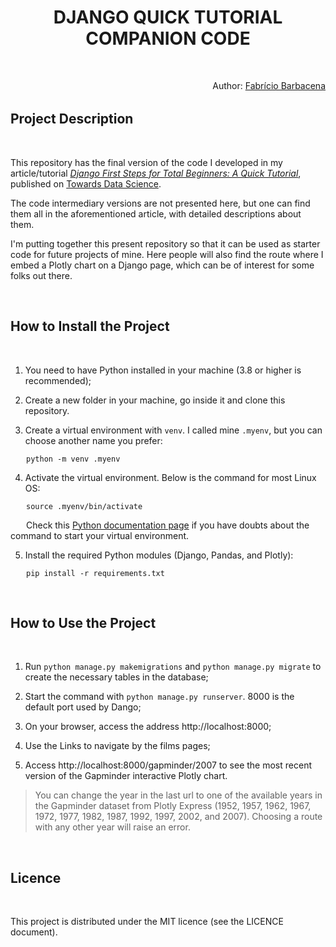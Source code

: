 <h1 style="text-align: center">DJANGO QUICK TUTORIAL COMPANION CODE</h1>

<br />
<p style="float: right;">Author: <a href="https://linktr.ee/fabriciobarbacena">Fabrício Barbacena</a></p>
<br />
<br />

## Project Description
<br />

This repository has the final version of the code I developed in my article/tutorial *[Django First Steps for Total Beginners: A Quick Tutorial](https://medium.com/towards-data-science/django-first-steps-for-the-total-beginners-a-quick-tutorial-5f1e5e7e9a8c)*, published on [Towards Data Science](https://medium.com/towards-data-science). 

The code intermediary versions are not presented here, but one can find them all in the aforementioned article, with detailed descriptions about them.

I'm putting together this present repository so that it can be used as starter code for future projects of mine. Here people will also find the route where I embed a Plotly chart on a Django page, which can be of interest for some folks out there.

<br />

## How to Install the Project
<br />

1. You need to have Python installed in your machine (3.8 or higher is recommended);

2. Create a new folder in your machine, go inside it and clone this repository. 

3. Create a virtual environment with `venv`. I called mine `.myenv`, but you can choose another name you prefer:

<span style="margin-left: 25px;">```python -m venv .myenv```</span> 

4. Activate the virtual environment. Below is the command for most Linux OS:

<span style="margin-left: 25px;">```source .myenv/bin/activate```</span>

<span style="margin-left: 25px;">Check this [Python documentation page](https://docs.python.org/3/library/venv.html) if you have doubts about the command to start your virtual environment.</span>

5. Install the required Python modules (Django, Pandas, and Plotly):

<span style="margin-left: 25px;">```pip install -r requirements.txt```</span>

<br />

## How to Use the Project
<br />

1. Run `python manage.py makemigrations` and `python manage.py migrate` to create the necessary tables in the database;

2. Start the command with `python manage.py runserver`. 8000 is the default port used by Dango;

3. On your browser, access the address http://localhost:8000;

4. Use the Links to navigate by the films pages;

5. Access http://localhost:8000/gapminder/2007 to see the most recent version of the Gapminder interactive Plotly chart.

> You can change the year in the last url to one of the available years in the Gapminder dataset from Plotly Express (1952, 1957, 1962, 1967, 1972, 1977, 1982, 1987, 1992, 1997, 2002, and 2007). Choosing a route with any other year will raise an error.

<br />

## Licence
<br />

This project is distributed under the MIT licence (see the LICENCE document).
